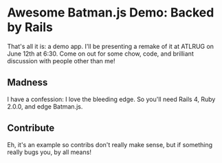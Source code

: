 Awesome Batman.js Demo: Backed by Rails
=======================================

That's all it is: a demo app. I'll be presenting a remake of it at ATLRUG on June 12th at 6:30. Come on out for some chow, code, and brilliant discussion with people other than me!

Madness
-------

I have a confession: I love the bleeding edge. So you'll need Rails 4, Ruby 2.0.0, and edge Batman.js.

Contribute
----------

Eh, it's an example so contribs don't really make sense, but if something really bugs you, by all means!
